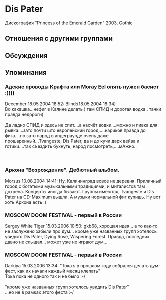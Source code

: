 # Dis Pater

Дискография
"Princess of the Emerald Garden" 2003, Gothic

## Отношения с другими группами


## Обсуждения


## Упоминания

### Адские проводы Крафта или Moray Eel опять нужен басист :))))

December 18.05.2004 18:52:
 Blind:(18.05.2004 18:34)     <BR>  Во какашка...нефиг в Калине делать ) там СПИД и дорогая водка.. тачки правда недороги)<BR><BR>Да ладно СПИД и здесь не спит....а насчёт водки....можно и пивка для рывка....зато почти што европейский город.....нариков правда до фига....но зато народ в андеграунде очень даже прошаренный...Tvangeste, Dis Pater, да и до кучи дарк вейва и готики....так съездить бухнуть, народ посмотреть,....мАжно..<BR><BR> <BR>

### Аркона &quot;Возрождение&quot;. Дебютный альбом.

Morsus 10.08.2004 14:41:
Ну, Калининград вовсе не деревня. Приличный город с богатыми музыкальными традициями, и миталистов там дохрена. Концерты иногда бывают. Группы имеются, Tvangeste и Dis Pater на CD-Maximum вышли. А музыки нормальной фиг купишь. Ну вот хоть Аркона есть :)

### MOSCOW DOOM FESTIVAL - первый в России

Sergey White Tiger 15.03.2006 10:50:
gkb68, хорошая идея... а то как-то не заслужено забыли про дум... кроме уже названных групп хотелось увидить Dis Pater, Dying Rose, Wispering Forest. Правда, последних давно не слышал... может уже не играют дум...

### MOSCOW DOOM FESTIVAL - первый в России

Darkiya 15.03.2006 13:34:
"Тока я в прошлом году собрался делать дум-фест, как их начали каждый месяц клепать"<BR>Тока пока не одного так и не было :-/<BR><BR>"кроме уже названных групп хотелось увидить Dis Pater"<BR>...но не в рамках этого феста :-/

